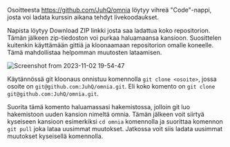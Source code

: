 Osoitteesta https://github.com/JuhQ/omnia löytyy vihreä "Code"-nappi, josta voi ladata kurssin aikana tehdyt livekoodaukset.

Napista löytyy Download ZIP linkki josta saa ladattua koko repositorion. Tämän jälkeen zip-tiedoston voi purkaa haluamaansa kansioon. Suosittelen kuitenkin käyttämään gittiä ja kloonaamaan repositorion omalle koneelle. Tämä mahdollistaa helpomman muutosten lataamisen.

![Screenshot from 2023-11-02 19-54-47](https://github.com/JuhQ/omnia/assets/525676/a3637281-ea6b-46ab-89b0-98dce38f968f)


Käytännössä git kloonaus onnistuu komennolla `git clone <osoite>`, jossa osoite on `git@github.com:JuhQ/omnia.git`. Eli koko komento on `git clone git@github.com:JuhQ/omnia.git`.

Suorita tämä komento haluamassasi hakemistossa, jolloin git luo hakemistoon uuden kansion nimeltä omnia. Tämän jälkeen voit siirtyä kyseiseen kansioon esimerkiksi `cd omnia` komennolla ja suorittaa komennon `git pull` joka lataa uusimmat muutokset. Jatkossa voit siis ladata uusimmat muutokset kyseisellä komennolla.

